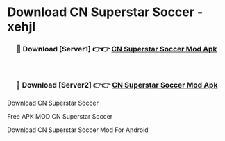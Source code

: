 # Download CN Superstar Soccer - xehjl



<div align="center">
<h3>🔴 Download [Server1] 👉👉 <a href="https://momento.my/?title=CN_Superstar_Soccer">CN Superstar Soccer Mod Apk</a></h3><br>

<h3>🔴 Download [Server2] 👉👉 <a href="https://momento.my/?title=CN_Superstar_Soccer">CN Superstar Soccer Mod Apk</a></h3>
</div>



Download CN Superstar Soccer 

Free APK MOD CN Superstar Soccer 

Download CN Superstar Soccer Mod For Android
